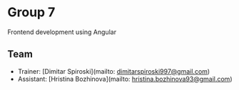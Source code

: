 # Group 7

Frontend development using Angular

## Team

- Trainer: [Dimitar Spiroski](mailto: dimitarspiroski997@gmail.com)
- Assistant: [Hristina Bozhinova](mailto: hristina.bozhinova93@gmail.com)
